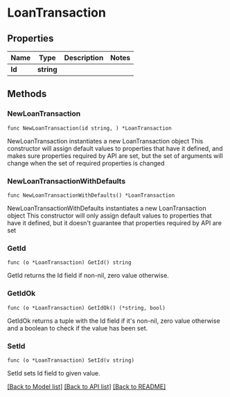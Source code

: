 # LoanTransaction

## Properties

Name | Type | Description | Notes
------------ | ------------- | ------------- | -------------
**Id** | **string** |  | 

## Methods

### NewLoanTransaction

`func NewLoanTransaction(id string, ) *LoanTransaction`

NewLoanTransaction instantiates a new LoanTransaction object
This constructor will assign default values to properties that have it defined,
and makes sure properties required by API are set, but the set of arguments
will change when the set of required properties is changed

### NewLoanTransactionWithDefaults

`func NewLoanTransactionWithDefaults() *LoanTransaction`

NewLoanTransactionWithDefaults instantiates a new LoanTransaction object
This constructor will only assign default values to properties that have it defined,
but it doesn't guarantee that properties required by API are set

### GetId

`func (o *LoanTransaction) GetId() string`

GetId returns the Id field if non-nil, zero value otherwise.

### GetIdOk

`func (o *LoanTransaction) GetIdOk() (*string, bool)`

GetIdOk returns a tuple with the Id field if it's non-nil, zero value otherwise
and a boolean to check if the value has been set.

### SetId

`func (o *LoanTransaction) SetId(v string)`

SetId sets Id field to given value.



[[Back to Model list]](../README.md#documentation-for-models) [[Back to API list]](../README.md#documentation-for-api-endpoints) [[Back to README]](../README.md)


